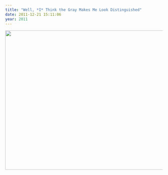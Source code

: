 ```yaml
---
title: "Well, *I* Think the Gray Makes Me Look Distinguished"
date: 2011-12-21 15:11:06
year: 2011
---
```

<img title="family" src="{{site.github.url}}/files/2011/12/family.jpg" alt="" width="671" height="447" />
